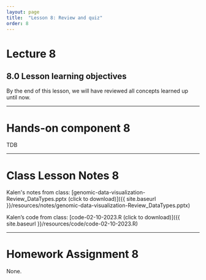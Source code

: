 ```yaml
---
layout: page
title:  "Lesson 8: Review and quiz"
order: 8
---
```


# Lecture 8

## 8.0 Lesson learning objectives

By the end of this lesson, we will have reviewed all concepts learned up until now. 

---

# Hands-on component 8

TDB

---

# Class Lesson Notes 8

Kalen's notes from class: [genomic-data-visualization-Review_DataTypes.pptx (click to download)]({{ site.baseurl }}/resources/notes/genomic-data-visualization-Review_DataTypes.pptx)

Kalen’s code from class: [code-02-10-2023.R (click to download)]({{ site.baseurl }}/resources/code/code-02-10-2023.R)

---

# Homework Assignment 8

None. 
